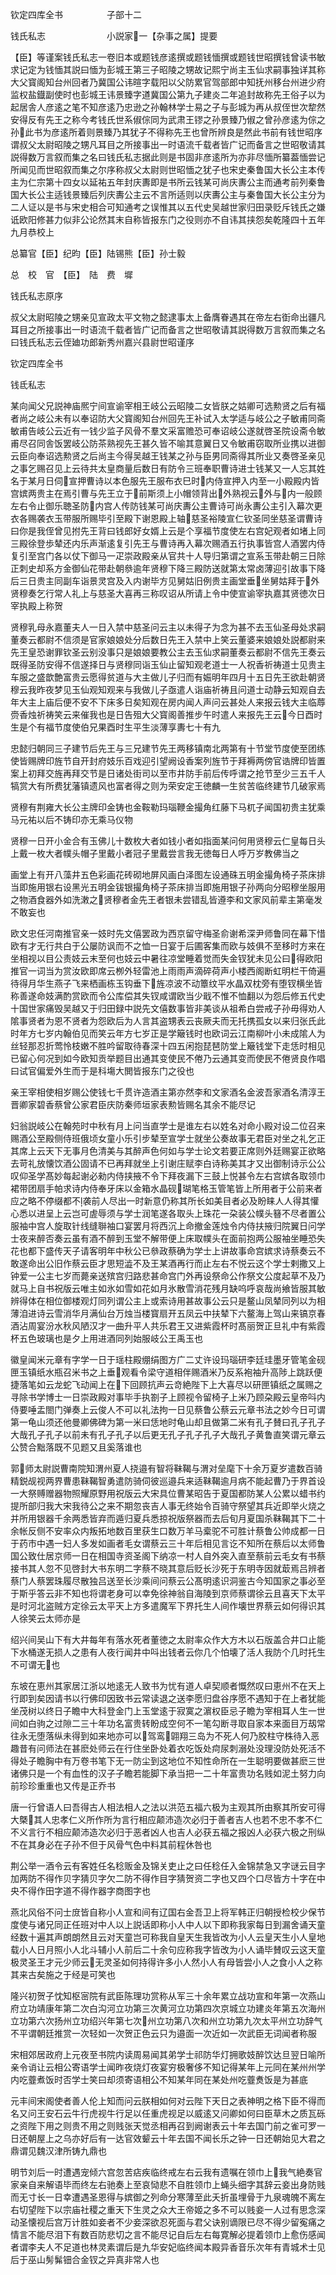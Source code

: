 钦定四库全书　　　　　子部十二  

钱氏私志　　　　　　　小説家一【杂事之属】提要  

【臣】等谨案钱氏私志一卷旧本或题钱彦逺撰或题钱愐撰或题钱世昭撰钱曾读书敏求记定为钱愐其説曰愐为彭城王第三子昭陵之甥故记熙宁尚主玉仙求嗣事独详其称大父寳阁知台州回者乃冀国公讳暄字载阳以父防累官驾部郎中知抚州移台州进少府监权盐鐡副使时也彭城王讳景臻字道冀国公第九子建炎二年追封故称先王俗子以为起居舎人彦逺之笔不知彦逺乃忠逊之孙翰林学士易之子与彭城为再从叔侄世次犂然安得反有先王之称今考钱氏世系俶倧同为武肃王镠之孙景臻乃俶之曾孙彦逺为倧之孙此书为彦逺所着则景臻乃其犹子不得称先王也曾所辨良是然此书前有钱世昭序谓叔父太尉昭陵之甥凡耳目之所接事出一时语流千载者皆广记而备言之世昭敬请其説得数万言叙而集之名曰钱氏私志据此则是书固非彦逺所为亦非尽愐所纂葢愐尝记所闻见而世昭叙而集之尔序称叔父太尉则世昭愐之犹子也宋史秦鲁国大长公主本传主为仁宗第十四女以延祐五年封庆夀即是书所云钱某可尚庆夀公主而通考前列秦鲁国大长公主适钱景臻后列庆夀公主云不言所适则以庆夀公主与秦鲁国大长公主分为二人证以是书与宋史相合可知通考之误惟其以五代史吴越世家归田录贬斥钱氏之嫌诋欧阳修甚力似非公论然其末自称皆报东门之役则亦不自讳其挟怨矣乾隆四十五年九月恭校上  

总纂官【臣】纪昀【臣】陆锡熊【臣】孙士毅  

总　校　官　【臣】　陆　费　墀  

钱氏私志原序  

叔父太尉昭陵之甥亲见宣政太平文物之懿逮事太上备膺眷遇其在帝左右衘命出疆凡耳目之所接事出一时语流千载者皆广记而备言之世昭敬请其説得数万言叙而集之名曰钱氏私志云侄廸功郎新秀州嘉兴县尉世昭谨序  

钦定四库全书  

钱氐私志  

某向闻父兄説神庙熈宁间宣谕宰相王岐公云昭陵二女皆朕之姑卿可选勲贤之后有福者尚之岐公未有以奉诏防大父寳阁知台州回先王补试入太学适与岐公之子敏甫同斋敏甫告岐公云近有一钱少监子风骨不羣文采富赡恐可奉诏岐公遂就啓圣院设斋令敏甫尽召同舎饭罢岐公防茶熟视先王甚久皆不喻其意翼日又令敏甫窃取所业携以进御云臣向奉诏选勲贤之后尚主今得吴越王钱某之孙与臣男同斋得其所业又奏啓圣亲见之事乞赐召见上云待共太皇商量后数日有防令三班奉职曹诗进士钱某又一人忘其姓名于某月日伺宣押曹诗以本色服先王服布衣巳时内侍宣押入内至一小殿殿内皆宫嫔两贵主在焉引曹与先王立于前斯须上小帽领背出外熟视云外与内一般顾左右令止御乐聴圣防内宫人传防钱某可尚庆夀公主曹诗可尚永夀公主引入幕次更衣各赐袭衣玉带服所赐毕引至殿下谢恩殿上轴慈圣裕陵宣仁钦圣同坐慈圣谓曹诗曰你是我侄曾见拊先王背曰钱郎好女婿上云是个享福节度使左右宫妃观者如堵上同三殿徐登歩辇还内乐声渐逺复引先王与曹诗再入幕次赐酒五行执事皆宫人酒罢内侍复引至宫门各以仗下御马一疋崇政殿亲从官共十人导归第谓之宣系玉带赴朝三日除正刺史却系方金御仙花带赴朝叅逾年贤穆下降三殿防送就第太常卤薄迎引故事下降后三日贵主同副车诣景灵宫及入内谢毕方见舅姑旧例贵主画堂垂坐舅姑拜于外贤穆奏乞行常人礼上与慈圣大喜再三称叹诏从所请上令中使宣谕宰执嘉其贤徳次日宰执殿上称贺  

贤穆乳母永嘉董夫人一日入禁中慈圣问云主以未得子为念为甚不去玉仙圣母处求嗣董奏云都尉不信须是官家娘娘处分后数日先王入禁中上笑云董婆来娘娘处説都尉来先王皇恐谢罪钦圣云别没事只是娘娘要教公主去玉仙求嗣董奏云都尉不信先王奏云既得圣防安得不信遂择日与贤穆同诣玉仙止留知观老道士一人祝香祈祷道士见贵主车服之盛歆艶富贵云愿得贫道与大主做儿子归而有娠明年四月十五日先王欲赴朝贤穆云我昨夜梦见玉仙观知观来与我做儿子亟遣人诣庙祈祷且问道士动静云知观自去年大主上庙后便不安不下床多日矣知观在房内闻人声问云甚处人来报云钱大主临蓐赍香烛祈祷笑云来催我也是日告殂大父寳阁善推步午时遣人来报先王云今日酉时生是个有福节度使伯兄果酉时生平生淡薄享夀七十有九  

忠懿归朝同三子建节后先王与三兄建节先王两移镇南北两第有十节堂节度使至团练使皆赐牌印旌节自开封府妓乐百戏迎引望阙设香案列旌节于拜褥两傍官诰牌印皆置案上初拜交旌再拜交节是日诸处街司以至市井防手前后传呼谓之抢节至少三五千人犒赏大有所费犹藩镇遗风也富者得之则为荣安定王徳麟一生贫苦临终建节几破家焉  

贤穆有荆雍大长公主牌印金铸也金鞍勒玛瑙鞭金撮角红藤下马杌子闻国初贵主犹乘马元祐以后不铸印亦无乘马仪物  

贤穆一日开小金合有玉佛儿十数枚大者如钱小者如指面某问何用贤穆云仁皇每日头上戴一枚大者幞头帽子里戴小者冠子里戴尝言我无徳每日人呼万岁教佛当之  

画堂上有开八藻井五色彩画花砖砌地屏风画白泽图左设通硃五明金撮角椅子茶床排当即施用银右设黑光五明金钹银撮角椅子茶床排当即施用银子孙两向分昭穆坐服用之物酒食器外如洗潄之贤穆者金先王者银未尝错乱皆遵李和文家风前辈主第毫发不敢妄也  

欧文忠任河南推官亲一妓时先文僖罢政为西京留守梅圣俞谢希深尹师鲁同在幕下惜欧有才无行共白于公屡防讽而不之恤一日宴于后圃客集而欧与妓俱不至移时方来在坐相视以目公责妓云末至何也妓云中暑往凉堂睡着觉而失金钗犹未见公曰得欧阳推官一词当为赏汝欧即席云栁外轻雷池上雨雨声滴碎荷声小楼西阁断虹明栏干倚遍待得月华生燕子飞来栖画栋玉钩垂下旌凉波不动簟纹平水晶双枕旁有堕钗横坐皆称善遂命妓满酌赏欧而令公库偿其失钗咸谓欧当少戢不惟不恤翻以为怨后修五代史十国世家痛毁吴越又于归田録中説先文僖数事皆非美谈从祖希白尝戒子孙毋得劝人隂事贤者为恩不贤者为怨欧后为人言其盗甥表云丧厥夫而无托携孤女以来归张氏此时年方七岁内翰伯见而笑云年方七岁正是学簸钱时也欧词云江南柳叶小未成隂人为丝轻那忍折莺怜枝嫩不胜吟留取待春深十四五闲抱琵琶防堂上簸钱堂下走恁时相见已留心何况到如今欧知贡举题目出通其变使民不倦乃云通其变而使民不倦贤良作唱曰试官偏爱外生而于是科塲大閧皆报东门之役也  

亲王宰相使相岁赐公使钱七千贯许造酒主第亦然李和文家酒名金波吾家酒名清淳王晋卿家碧香蔡曾公家君臣庆防秦师垣家表勲皆赐名其余不能尽记  

妇翁説岐公在翰苑时中秋有月上问当直学士是谁左右以姓名对命小殿对设二位召来赐酒公至殿侧侍班俄顷女童小乐引步辇至宣学士就坐公奏故事无君臣对坐之礼乞正其席上云天下无事月色清美与其醉声色何如与学士论文若要正席则外廷赐宴正欲略去苛礼放懐饮酒公固请不已再拜就坐上引谢庄赋李白诗称美其才又出御制诗示公公叹仰圣学髙妙每起谢必勑内侍挟掖不令下拜夜漏下三鼓上悦甚令左右宫嫔各取领巾裙带团扇手帕求诗内侍奉牙床以金箱水晶砚瑚笔格玉管笔皆上所用者于公前来者应之略不停缀都不袭前人尽出一时新意仍称其所长如美目者必及盼睐人人得其懽心悉以进呈上云岂可虗辱须与学士润笔遂各取头上珠花一朶装公幞头簮不尽者置公服袖中宫人旋取针线缝聨袖口宴罢月将西沉上命撤金莲烛令内侍扶掖归院翼日问学士夜来醉否奏云虽有酒不醉到玉堂不解带便上床取幞头在面前抱两公服袖坐睡恐失花也都下盛传天子请客明年中秋公已叅政蔡确为学士上讲故事命宫嫔求诗蔡奏云不敢遂命出公旧作蔡云臣才思短澁不及王某酒再行而止左右不悦云这个学士剌撒又上钟爱一公主七岁而薨亲送殡宫归路悲甚命宫门外再设祭命公作祭文公度起草不及乃就马上自书祝版云唯主如氷如雪如花如月氷散雪消花残月缺呜呼哀哉尚飨皆服其敏辨得体在相位御楼观灯同列谓公主上或索诗用甚故事公云只是鳌山凤辇同列以为相薄洎进诗云雪消华月满仙台万烛当楼寳扇开五凤云中扶辇下六鳌海上驾山来镐京春酒沾周宴汾水秋风陋汉才一曲升平人共乐君王又进紫霞杯时髙丽贺正旦礼中有紫霞杯五色玻璃也是夕上用进酒同列始服岐公王禹玉也  

徽皇闻米元章有字学一日于瑶柱殿绷绢图方广二丈许设玛瑙研李廷珪墨牙管笔金砚匣玉镇纸水瓶召米书之上垂观看令梁守道相伴赐酒米乃反系袍袖升高陟上跳跃便捷落笔如云龙蛇飞动闻上在下回顾抗声云竒絶陛下上大喜尽以研匣镇纸之属赐之寻除书学博士一日崇政殿对事毕手执劄子上顾视令留椅子上米乃顾朶殿云皇帝呌内侍要唾盂閤门弹奏上云俊人不可以礼法拘一日见蔡鲁公蔡云元章书法之妙今日可谓第一龟山须还他曼卿佛碑为第一米曰恁地时龟山却且做第二米有孔子賛曰孔子孔子大哉孔子孔子以前未有孔子孔子以后更无孔子孔子孔子大哉孔子黄鲁直笑谓元章云公赞合黜落既不见题又且奚落谁也  

郭师太尉説曹南院知渭州夏人挠邉有智将靺鞨与渭对垒麾下十余万夏岁遣数百骑精鋭觇视两界曹患靺鞨智勇遣防骑伺彼巡邉兵来适靺鞨逾月病不能起曹乃于界首设一大祭赙赠器物照耀原野用祝版云大宋具位曹某昭告于夏国都防某人公累以蜡书约提所部归我大宋我待公之来不期忽丧吉人事无终始令百骑守祭望其兵近即举火烧之并所用银器千余两悉皆弃而遁归夏兵悉掠祝版祭器而去后旬月夏国杀靺鞨其下二十余帐反侧不安率众内叛拓地数百里获生口数万羊马槖驼不可胜计蔡鲁公帅成都一日于药市中遇一妇人多发如画者毛女谓蔡云三十年后相见言讫不知所在蔡后以太师鲁国公致仕居京师一日在相国寺资圣阁下纳凉一村人自外突入直至蔡前云毛女有书蔡接书其人忽不见啓封大书东明二字蔡不晓其意后贬长沙死于东明寺因就菆焉吕辨者蔡门人蔡罢珠履尽散独吕送至长沙乘间问蔡云公髙明逺识洞鉴古今知国家之事必至于斯乎答云非不知也将谓老身可以幸免徐神翁自海陵到京师蔡谓徐云且喜天下太平是时河北盗贼方定徐云太平天上方多遣魔军下界托生人间作壊世界蔡云如何得识其人徐笑云太师亦是  

绍兴间吴山下有大井每年有落水死者董徳之太尉率众作大方木以石版盖合井口止能下水桶遂无损人之患有人夜行闻井中呌出钱者云你几个怕壊了活人我防个几时托生不可谓无也  

东坡在恵州其家居江浙以地逺无人致书为忧有道人卓契顺者慨然叹曰恵州不在天上行即到矣因请书以行佛印因致书云常读退之送李愿归盘谷序愿不遇知于在上者犹能坐茂树以终日子瞻中大科登金门上玉堂逺于寂寞之濵权臣忌子瞻为宰相耳人生一世间如白驹之过隙二三十年功名富贵转盼成空何不一笔勾断寻取自家本来面目万刼常往永无堕落纵未得到如来地亦可以驾鸾翶翔三岛为不死人何乃胶柱守株待入恶趣昔有问师法在甚麽处师云在行住坐卧处着衣吃饭处疴尿刺溺处没理没防处死活不得处子瞻胸中有万卷书笔下无一防尘到这地位不知性命所在一生聪明要做甚麽三世诸佛只是一个有血性的汉子子瞻若能脚下承当把一二十年富贵功名贱如泥土努力向前珍珍重重也又传是正乔书  

唐一行曾语人曰吾得古人相法相人之法以洪范五福六极为主观其所由察其所安可得大槩其人忠孝仁义所作所为言行相应颠沛造次必归于善者吉人也若不忠不孝不仁不义言行不相应颠沛造次必归于恶者凶人也吉人必获五福之报凶人必获六极之刑纵不在其身必在子孙不但于风骨气色中料其前程休咎也  

荆公举一酒令云有客姓任名稔贩金及锦关吏止之曰任稔任入金锦禁急又字谜云目字加两防不得作贝字猜贝字欠二防不得作目字猜贺资二字也又四个口尽皆方十字在中央不得作田字道不得作器字商图字也  

燕北风俗不问士庻皆自称小人宣和间有辽国右金吾卫上将军韩正归朝授检校少保节度使与诸兄同正任班对中人以上説话即称小人中人以下即称我家每日到漏舍诵天童经数十遍其声朗朗然且云对天童岂可称我自皇天生我皆改为小人云皇天生小人皇地载小人日月照小人北斗辅小人前后二十余句应称我字皆改为小人诵毕賛叹云这天童极灵圣王才元少师云无灵圣如何持得许多小人然小人有母皆尝小人之食小人之称其来古矣施之于经是可笑也  

隆兴初贺子忱知枢宻院有武臣陈理功赏称从军三十余年累立战功宣和年第一次燕山府立功靖康年第二次白沟河立功第三次黄河立功第四次京城立功建炎年第五次海州立功第六次扬州立功绍兴年第七次州立功第八次和州立功第九次太平州立功辞气不平谓朝廷推赏一次轻如一次贺正色云只为邉面一次近如一次武臣无词闻者称服  

宋相郊居政府上元夜至书院内读周易闻其弟学士祁防华灯拥歌妓醉饮达旦翌日喻所亲令诮让云相公寄语学士闻昨夜烧灯夜宴穷极奢侈不知记得某年上元同在某州州学内吃虀煮饭时否学士笑曰却须寄语相公不知某年同在某处州吃虀煑饭是为甚底  

元丰间宋阁使者善人伦上知而问云朕相如何对云陛下天日之表神明之格下臣不得而名又问王安石云牛行虎视牛行足以任重虎视足以威逺又问卿如何曰臣草木之质瓦砾之资陛下用之则贵不用之则贱张天觉丞相再召到阙谢表云十年去国门前之雀可罗一日还朝屋上之乌亦好后有一达官效颦云十年去国不闻长乐之钟一日还朝始见大君之鼎谓见魏汉津所铸九鼎也  

明节刘后一时遭遇宠倾六宫忽苦痁疾临终戒左右云我有遗嘱在领巾上我气絶奏官家亲自来解语毕而终左右驰奏上至哀恸悲不自胜领巾上蝇头细字其辞云妾出身防贱而无寸长一日幸遭遇圣恩得与嫔御之列命分寒薄至此夭折虽埋骨于九泉魂魄不离左右切望陛下以宗庙社稷之重天下生灵之众大王帝姬之多不可以贱妾一人过有思念深动圣懐视后宫万计胜如妾者不少妾深欲忍死面与君父诀别谪限已尽不得少留寃痛之情言不能尽泪下有数百防悲切之言不能尽记自后左右每寛解必提着领巾上愈伤感闻者谓李夫人不足道也林灵素谓后是九华安妃临终闻本殿异香音乐次年有青城术士见后于巫山髣髴钿合金钗之异真非常人也  
